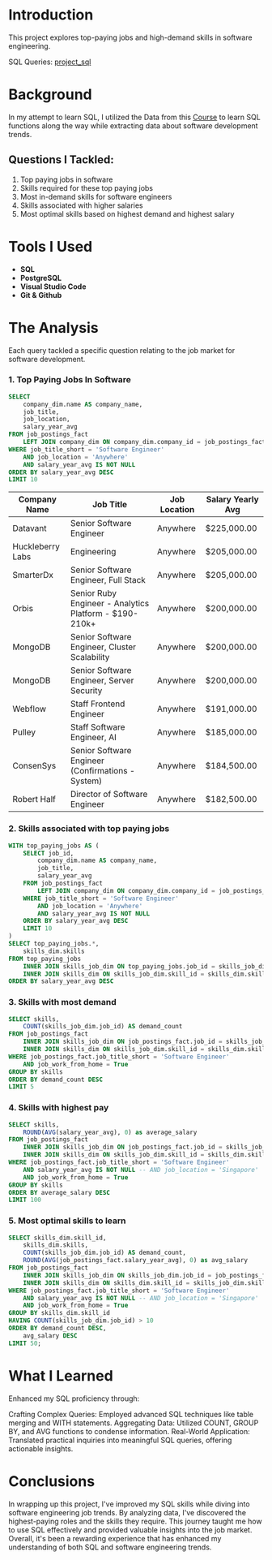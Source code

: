# Introduction

This project explores top-paying jobs and high-demand skills in software engineering.

SQL Queries: [project_sql](/project_sql/)

# Background

In my attempt to learn SQL, I utilized the Data from this [Course](https://lukebarousse.com/sql) to learn SQL functions along the way while extracting data about software development trends.

## Questions I Tackled:

1. Top paying jobs in software
2. Skills required for these top paying jobs
3. Most in-demand skills for software engineers
4. Skills associated with higher salaries
5. Most optimal skills based on highest demand and highest salary

# Tools I Used

- **SQL**
- **PostgreSQL**
- **Visual Studio Code**
- **Git & Github**

# The Analysis

Each query tackled a specific question relating to the job market for software development.

### 1. Top Paying Jobs In Software

```sql
SELECT
    company_dim.name AS company_name,
    job_title,
    job_location,
    salary_year_avg
FROM job_postings_fact
    LEFT JOIN company_dim ON company_dim.company_id = job_postings_fact.company_id
WHERE job_title_short = 'Software Engineer'
    AND job_location = 'Anywhere'
    AND salary_year_avg IS NOT NULL
ORDER BY salary_year_avg DESC
LIMIT 10
```

| Company Name     | Job Title                                              | Job Location | Salary Yearly Avg |
| ---------------- | ------------------------------------------------------ | ------------ | ----------------- |
| Datavant         | Senior Software Engineer                               | Anywhere     | $225,000.00       |
| Huckleberry Labs | Engineering                                            | Anywhere     | $205,000.00       |
| SmarterDx        | Senior Software Engineer, Full Stack                   | Anywhere     | $205,000.00       |
| Orbis            | Senior Ruby Engineer - Analytics Platform - $190-210k+ | Anywhere     | $200,000.00       |
| MongoDB          | Senior Software Engineer, Cluster Scalability          | Anywhere     | $200,000.00       |
| MongoDB          | Senior Software Engineer, Server Security              | Anywhere     | $200,000.00       |
| Webflow          | Staff Frontend Engineer                                | Anywhere     | $191,000.00       |
| Pulley           | Staff Software Engineer, AI                            | Anywhere     | $185,000.00       |
| ConsenSys        | Senior Software Engineer (Confirmations - System)      | Anywhere     | $184,500.00       |
| Robert Half      | Director of Software Engineer                          | Anywhere     | $182,500.00       |

### 2. Skills associated with top paying jobs

```sql
WITH top_paying_jobs AS (
    SELECT job_id,
        company_dim.name AS company_name,
        job_title,
        salary_year_avg
    FROM job_postings_fact
        LEFT JOIN company_dim ON company_dim.company_id = job_postings_fact.company_id
    WHERE job_title_short = 'Software Engineer'
        AND job_location = 'Anywhere'
        AND salary_year_avg IS NOT NULL
    ORDER BY salary_year_avg DESC
    LIMIT 10
)
SELECT top_paying_jobs.*,
    skills_dim.skills
FROM top_paying_jobs
    INNER JOIN skills_job_dim ON top_paying_jobs.job_id = skills_job_dim.job_id
    INNER JOIN skills_dim ON skills_job_dim.skill_id = skills_dim.skill_id
ORDER BY salary_year_avg DESC
```

### 3. Skills with most demand

```sql
SELECT skills,
    COUNT(skills_job_dim.job_id) AS demand_count
FROM job_postings_fact
    INNER JOIN skills_job_dim ON job_postings_fact.job_id = skills_job_dim.job_id
    INNER JOIN skills_dim ON skills_job_dim.skill_id = skills_dim.skill_id
WHERE job_postings_fact.job_title_short = 'Software Engineer'
    AND job_work_from_home = True
GROUP BY skills
ORDER BY demand_count DESC
LIMIT 5
```

### 4. Skills with highest pay

```sql
SELECT skills,
    ROUND(AVG(salary_year_avg), 0) as average_salary
FROM job_postings_fact
    INNER JOIN skills_job_dim ON job_postings_fact.job_id = skills_job_dim.job_id
    INNER JOIN skills_dim ON skills_job_dim.skill_id = skills_dim.skill_id
WHERE job_postings_fact.job_title_short = 'Software Engineer'
    AND salary_year_avg IS NOT NULL -- AND job_location = 'Singapore'
    AND job_work_from_home = True
GROUP BY skills
ORDER BY average_salary DESC
LIMIT 100
```

### 5. Most optimal skills to learn

```sql
SELECT skills_dim.skill_id,
    skills_dim.skills,
    COUNT(skills_job_dim.job_id) AS demand_count,
    ROUND(AVG(job_postings_fact.salary_year_avg), 0) as avg_salary
FROM job_postings_fact
    INNER JOIN skills_job_dim ON skills_job_dim.job_id = job_postings_fact.job_id
    INNER JOIN skills_dim ON skills_dim.skill_id = skills_job_dim.skill_id
WHERE job_postings_fact.job_title_short = 'Software Engineer'
    AND salary_year_avg IS NOT NULL -- AND job_location = 'Singapore'
    AND job_work_from_home = True
GROUP BY skills_dim.skill_id
HAVING COUNT(skills_job_dim.job_id) > 10
ORDER BY demand_count DESC,
    avg_salary DESC
LIMIT 50;
```

# What I Learned

Enhanced my SQL proficiency through:

Crafting Complex Queries: Employed advanced SQL techniques like table merging and WITH statements.
Aggregating Data: Utilized COUNT, GROUP BY, and AVG functions to condense information.
Real-World Application: Translated practical inquiries into meaningful SQL queries, offering actionable insights.

# Conclusions

In wrapping up this project, I've improved my SQL skills while diving into software engineering job trends. By analyzing data, I've discovered the highest-paying roles and the skills they require. This journey taught me how to use SQL effectively and provided valuable insights into the job market. Overall, it's been a rewarding experience that has enhanced my understanding of both SQL and software engineering trends.
